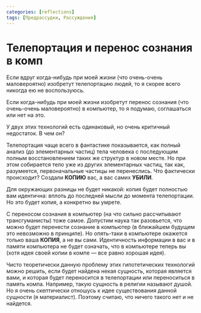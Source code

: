 ```yaml
---
categories: [reflections]
tags: [Предрассудки, Рассуждения]
---
```


# Телепортация и перенос сознания в комп

Если вдруг когда-нибудь при моей жизни (что очень-очень маловероятно) изобретут телепортацию людей, то я скорее всего никогда ею не воспользуюсь.

Если когда-нибудь при моей жизни изобретут перенос сознания (что очень-очень маловероятно) в компьютер, то я подумаю, соглашаться или нет на это.

У двух этих технологий есть одинаковый, но очень критичный недостаток. В чем он?

Телепортация чаще всего в фантастике показывается, как полный анализ (до элементарных частиц) тела человека с последующим полным восстановлением таких же структур в новом месте. Но при этом собирается тело уже из других элементарных частиц, так как, разумеется, первоначальные частицы не перенеслись. Что фактически происходит? Создали **КОПИЮ** вас, а вас самих **УБИЛИ**.

Для окружающих разницы не будет никакой: копия будет полностью вам идентична: вплоть до последней мысли до момента телепортации. Но это будет копия, а конкретно вы умрете.

С переносом сознания в компьютер (на что сильно рассчитывают трансгуманисты) тоже самое. Допустим наука так разовьется, что можно будет перенести сознание в компьютер (в ближайшем будущем это невозможно в принципе). Но опять-таки в компьютере окажется только ваша **КОПИЯ**, а не вы сами. Идентичность информации в вас и в памяти компьютера не будет означать, что в компьютере теперь вы (хотя идея своей копии в компе — все равно хорошая идея).

Чисто теоретически данную проблему этих гипотетических технологий можно решить, если будет найдена некая сущность, которая является вами, и которая будет переносится в телепортации или переноситься в память компа. Например, такую сущность в религии называют душой. Но я очень скептически отношусь к идее существования данной сущности (я материалист). Поэтому считаю, что ничего такого нет и не найдется.
